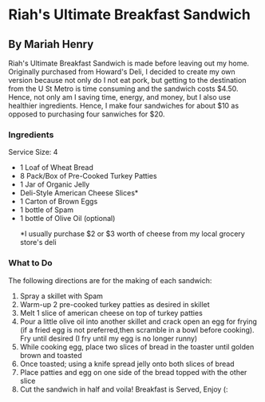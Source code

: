 <html>
  <head> 
  </head>
  <body>
    <h1>Riah's Ultimate Breakfast Sandwich</h1>
    <h2>By Mariah Henry</h2>
  <p>Riah's Ultimate Breakfast Sandwich is made before leaving out my home. Originally purchased from Howard's Deli, I decided to create my own version because not only do I not eat pork, but getting to the destination from the U St Metro is time consuming and the sandwich costs $4.50. Hence, not only am I saving time, energy, and money, but I also use healthier ingredients. Hence, I make four sandwiches for about $10 as opposed to purchasing four sanwiches for $20.</p>
    <h3>Ingredients</h3>
    <p>Service Size: 4</p>
    <ul>
      <li>1 Loaf of Wheat Bread</li>
      <li>8 Pack/Box of Pre-Cooked Turkey Patties</li>
      <li>1 Jar of Organic Jelly</li>
      <li>Deli-Style American Cheese Slices*</li>
      <li>1 Carton of Brown Eggs</li>
      <li>1 bottle of Spam</li>
      <li>1 bottle of Olive Oil (optional)</li>
      <p>*I usually purchase $2 or $3 worth of cheese from my local grocery store's deli</p>
    </ul>
    <h3>What to Do</h3>
    <p>The following directions are for the making of each sandwich:</p>
    <ol>
      <li>Spray a skillet with Spam</li>
      <li>Warm-up 2 pre-cooked turkey patties as desired in skillet</li>
      <li>Melt 1 slice of american cheese on top of turkey patties</li>
      <li>Pour a little olive oil into another skillet and crack open an egg for frying (if a fried egg is not preferred,then scramble in a bowl before cooking). Fry until desired (I fry until my egg is no longer runny)</li> 
      <li>While cooking egg, place two slices of bread in the toaster until golden brown and toasted</li>
      <li>Once toasted; using a knife spread jelly onto both slices of bread</li>
      <li>Place patties and egg on one side of the bread topped with the other slice</li>
      <li>Cut the sandwich in half and voila! Breakfast is Served, Enjoy (:</li>
    </ol>
    
      
